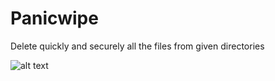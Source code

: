 # Panicwipe
Delete quickly and securely all the files from given directories

![alt text](https://imgur.com/a/lc4UpP2)
